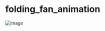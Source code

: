 # folding_fan_animation
![image](https://user-images.githubusercontent.com/78833161/108644869-c5502f80-747e-11eb-9f26-54ac010f620a.png)

